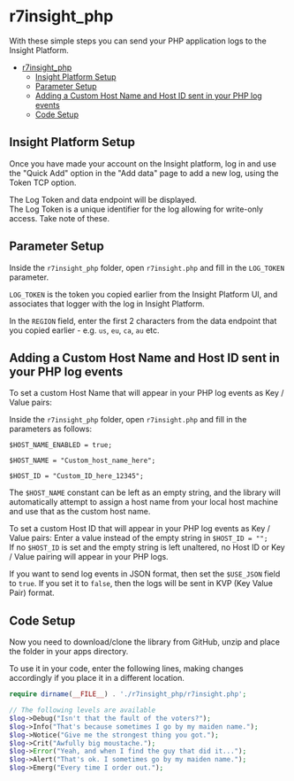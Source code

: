 # r7insight_php

With these simple steps you can send your PHP application logs to the Insight Platform.

- [r7insight_php](#r7insight_php)
	- [Insight Platform Setup](#insight-platform-setup)
	- [Parameter Setup](#parameter-setup)
	- [Adding a Custom Host Name and Host ID sent in your PHP log events](#adding-a-custom-host-name-and-host-id-sent-in-your-php-log-events)
	- [Code Setup](#code-setup)

## Insight Platform Setup

Once you have made your account on the Insight platform, log in and use the "Quick Add" option in the "Add data" page to add a new log, using the Token TCP option.

The Log Token and data endpoint will be displayed.  
The Log Token is a unique identifier for the log allowing for write-only access.
Take note of these.


## Parameter Setup
Inside the `r7insight_php` folder, open `r7insight.php` and fill in the `LOG_TOKEN` parameter.

`LOG_TOKEN` is the token you copied earlier from the Insight Platform UI, and associates that logger with the log in Insight Platform.

In the `REGION` field, enter the first 2 characters from the data endpoint that you copied earlier - e.g. `us`, `eu`, `ca`, `au` etc.


Adding a Custom Host Name and Host ID sent in your PHP log events
---------------
To set a custom Host Name that will appear in your PHP log events as Key / Value pairs:

Inside the `r7insight_php` folder, open `r7insight.php` and fill in the parameters as follows:

	$HOST_NAME_ENABLED = true;

	$HOST_NAME = "Custom_host_name_here";

	$HOST_ID = "Custom_ID_here_12345";

The `$HOST_NAME` constant can be left as an empty string, and the library will automatically attempt to assign a host name from 
your local host machine and use that as the custom host name.

To set a custom Host ID that will appear in your PHP log events as Key / Value pairs:
Enter a value instead of the empty string in `$HOST_ID = "";`  
If no `$HOST_ID` is set and the empty string is left unaltered, no Host ID or Key / Value pairing will appear in your PHP logs.

If you want to send log events in JSON format, then set the `$USE_JSON` field to `true`. If you set it to `false`, then the logs will be sent in KVP (Key Value Pair) format.

## Code Setup

Now you need to download/clone the library from GitHub, unzip and place the folder in your apps directory.

To use it in your code, enter the following lines, making changes accordingly if you place it in a different location.
```php
require dirname(__FILE__) . './r7insight_php/r7insight.php';

// The following levels are available
$log->Debug("Isn't that the fault of the voters?");
$log->Info("That's because sometimes I go by my maiden name.");
$log->Notice("Give me the strongest thing you got.");
$log->Crit("Awfully big moustache.");
$log->Error("Yeah, and when I find the guy that did it...");
$log->Alert("That's ok. I sometimes go by my maiden name.");
$log->Emerg("Every time I order out.");
```
